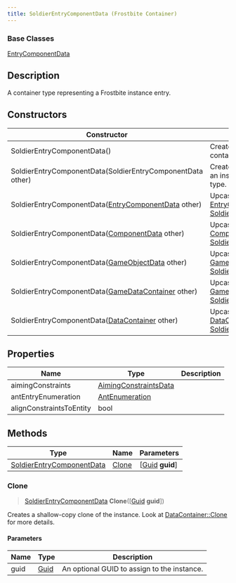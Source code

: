```yaml
---
title: SoldierEntryComponentData (Frostbite Container)
---
```

### Base Classes

[EntryComponentData](EntryComponentData)

## Description

A container type representing a Frostbite instance entry.

## Constructors

| Constructor                                                                          | Description                                                                                                                               |
| ------------------------------------------------------------------------------------ | ----------------------------------------------------------------------------------------------------------------------------------------- |
| SoldierEntryComponentData()                                                          | Create a new instance of this container type.                                                                                             |
| SoldierEntryComponentData(SoldierEntryComponentData other)                           | Create a reference copy of an instance of the same type.                                                                                  |
| SoldierEntryComponentData([EntryComponentData](EntryComponentData) other)            | Upcast an instance of type [EntryComponentData](EntryComponentData) to [SoldierEntryComponentData](SoldierEntryComponentData).            |
| SoldierEntryComponentData([ComponentData](ComponentData) other)                      | Upcast an instance of type [ComponentData](ComponentData) to [SoldierEntryComponentData](SoldierEntryComponentData).                      |
| SoldierEntryComponentData([GameObjectData](GameObjectData) other)                    | Upcast an instance of type [GameObjectData](GameObjectData) to [SoldierEntryComponentData](SoldierEntryComponentData).                    |
| SoldierEntryComponentData([GameDataContainer](GameDataContainer) other)              | Upcast an instance of type [GameDataContainer](GameDataContainer) to [SoldierEntryComponentData](SoldierEntryComponentData).              |
| SoldierEntryComponentData([DataContainer](/vext/ref/cls/shr/datacontainer) other) | Upcast an instance of type [DataContainer](/vext/ref/cls/shr/datacontainer) to [SoldierEntryComponentData](SoldierEntryComponentData). |

## Properties

| Name                     | Type                                           | Description |
| ------------------------ | ---------------------------------------------- | ----------- |
| aimingConstraints        | [AimingConstraintsData](AimingConstraintsData) |             |
| antEntryEnumeration      | [AntEnumeration](AntEnumeration)               |             |
| alignConstraintsToEntity | bool                                           |             |

## Methods

| Type                                                   | Name            | Parameters                                     |
| ------------------------------------------------------ | --------------- | ---------------------------------------------- |
| [SoldierEntryComponentData](SoldierEntryComponentData) | [Clone](#clone) | \[[Guid](/vext/ref/cls/shr/guid) **guid**\] |

### Clone

> [SoldierEntryComponentData](SoldierEntryComponentData) **Clone**(\[[Guid](/vext/ref/cls/shr/guid) **guid**\])

Creates a shallow-copy clone of the instance. Look at [DataContainer::Clone](/vext/ref/cls/shr/datacontainer#clone) for more details.

#### Parameters

| Name | Type         | Description                                 |
| ---- | ------------ | ------------------------------------------- |
| guid | [Guid](Guid) | An optional GUID to assign to the instance. |
